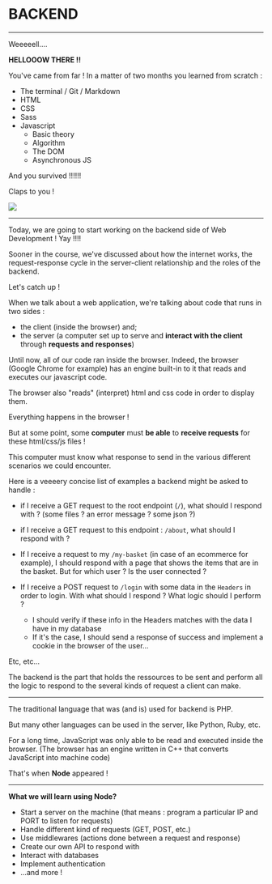 # BACKEND

---

Weeeeell....

**HELLOOOW THERE !!**

You've came from far !
In a matter of two months you learned from scratch :

- The terminal / Git / Markdown
- HTML
- CSS
- Sass
- Javascript
  - Basic theory
  - Algorithm
  - The DOM
  - Asynchronous JS

And you survived !!!!!!

Claps to you !

![](https://media.giphy.com/media/Z7DaJ3vjTBWsE/giphy.gif)

---

Today, we are going to start working on the backend side of Web Development ! Yay !!!!

Sooner in the course, we've discussed about how the internet works, the request-response cycle in the server-client relationship and the roles of the backend.

Let's catch up !

When we talk about a web application, we're talking about code that runs in two sides :

- the client (inside the browser) and;
- the server (a computer set up to serve and **interact with the client** through **requests and responses**)

Until now, all of our code ran inside the browser. Indeed, the browser (Google Chrome for example) has an engine built-in to it that reads and executes our javascript code.

The browser also "reads" (interpret) html and css code in order to display them.

Everything happens in the browser !

But at some point, some **computer** must **be able** to **receive requests** for these html/css/js files !

This computer must know what response to send in the various different scenarios we could encounter.

Here is a veeeery concise list of examples a backend might be asked to handle :

- if I receive a GET request to the root endpoint (`/`), what should I respond with ? (some files ? an error message ? some json ?)

- if I receive a GET request to this endpoint : `/about`, what should I respond with ?

- If I receive a request to my `/my-basket` (in case of an ecommerce for example), I should respond with a page that shows the items that are in the basket. But for which user ? Is the user connected ?

- If I receive a POST request to `/login` with some data in the `Headers` in order to login. With what should I respond ? What logic should I perform ?

  - I should verify if these info in the Headers matches with the data I have in my database
  - If it's the case, I should send a response of success and implement a cookie in the browser of the user...

Etc, etc...

The backend is the part that holds the ressources to be sent and perform all the logic to respond to the several kinds of request a client can make.

---

The traditional language that was (and is) used for backend is PHP.

But many other languages can be used in the server, like Python, Ruby, etc.

For a long time, JavaScript was only able to be read and executed inside the browser. (The browser has an engine written in C++ that converts JavaScript into machine code)

That's when **Node** appeared !

---

**What we will learn using Node?**

- Start a server on the machine (that means : program a particular IP and PORT to listen for requests)
- Handle different kind of requests (GET, POST, etc.)
- Use middlewares (actions done between a request and response)
- Create our own API to respond with
- Interact with databases
- Implement authentication
- ...and more !
